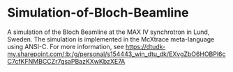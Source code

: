 # Simulation-of-Bloch-Beamline
A simulation of the Bloch Beamline at the MAX IV synchrotron in Lund, Sweden. The simulation is implemented in the McXtrace meta-language using ANSI-C. For more information, see https://dtudk-my.sharepoint.com/:b:/g/personal/s154443_win_dtu_dk/EXvgZbO6HOBPl6cC7cfKFNMBCCZr7gsaPBazKXwKbzXE7A  

